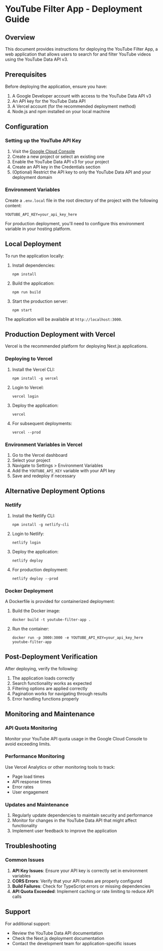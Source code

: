 # YouTube Filter App - Deployment Guide

## Overview

This document provides instructions for deploying the YouTube Filter App, a web application that allows users to search for and filter YouTube videos using the YouTube Data API v3.

## Prerequisites

Before deploying the application, ensure you have:

1. A Google Developer account with access to the YouTube Data API v3
2. An API key for the YouTube Data API
3. A Vercel account (for the recommended deployment method)
4. Node.js and npm installed on your local machine

## Configuration

### Setting up the YouTube API Key

1. Visit the [Google Cloud Console](https://console.cloud.google.com/)
2. Create a new project or select an existing one
3. Enable the YouTube Data API v3 for your project
4. Create an API key in the Credentials section
5. (Optional) Restrict the API key to only the YouTube Data API and your deployment domain

### Environment Variables

Create a `.env.local` file in the root directory of the project with the following content:

```
YOUTUBE_API_KEY=your_api_key_here
```

For production deployment, you'll need to configure this environment variable in your hosting platform.

## Local Deployment

To run the application locally:

1. Install dependencies:
   ```
   npm install
   ```

2. Build the application:
   ```
   npm run build
   ```

3. Start the production server:
   ```
   npm start
   ```

The application will be available at `http://localhost:3000`.

## Production Deployment with Vercel

Vercel is the recommended platform for deploying Next.js applications.

### Deploying to Vercel

1. Install the Vercel CLI:
   ```
   npm install -g vercel
   ```

2. Login to Vercel:
   ```
   vercel login
   ```

3. Deploy the application:
   ```
   vercel
   ```

4. For subsequent deployments:
   ```
   vercel --prod
   ```

### Environment Variables in Vercel

1. Go to the Vercel dashboard
2. Select your project
3. Navigate to Settings > Environment Variables
4. Add the `YOUTUBE_API_KEY` variable with your API key
5. Save and redeploy if necessary

## Alternative Deployment Options

### Netlify

1. Install the Netlify CLI:
   ```
   npm install -g netlify-cli
   ```

2. Login to Netlify:
   ```
   netlify login
   ```

3. Deploy the application:
   ```
   netlify deploy
   ```

4. For production deployment:
   ```
   netlify deploy --prod
   ```

### Docker Deployment

A Dockerfile is provided for containerized deployment:

1. Build the Docker image:
   ```
   docker build -t youtube-filter-app .
   ```

2. Run the container:
   ```
   docker run -p 3000:3000 -e YOUTUBE_API_KEY=your_api_key_here youtube-filter-app
   ```

## Post-Deployment Verification

After deploying, verify the following:

1. The application loads correctly
2. Search functionality works as expected
3. Filtering options are applied correctly
4. Pagination works for navigating through results
5. Error handling functions properly

## Monitoring and Maintenance

### API Quota Monitoring

Monitor your YouTube API quota usage in the Google Cloud Console to avoid exceeding limits.

### Performance Monitoring

Use Vercel Analytics or other monitoring tools to track:
- Page load times
- API response times
- Error rates
- User engagement

### Updates and Maintenance

1. Regularly update dependencies to maintain security and performance
2. Monitor for changes in the YouTube Data API that might affect functionality
3. Implement user feedback to improve the application

## Troubleshooting

### Common Issues

1. **API Key Issues**: Ensure your API key is correctly set in environment variables
2. **CORS Errors**: Verify that your API routes are properly configured
3. **Build Failures**: Check for TypeScript errors or missing dependencies
4. **API Quota Exceeded**: Implement caching or rate limiting to reduce API calls

## Support

For additional support:
- Review the YouTube Data API documentation
- Check the Next.js deployment documentation
- Contact the development team for application-specific issues

